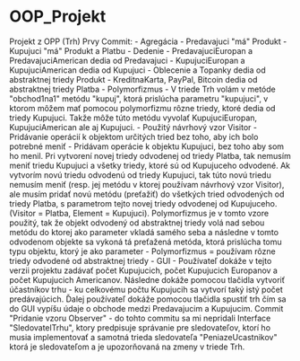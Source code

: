 # OOP_Projekt
Projekt z OPP (Trh)
Prvy Commit: - Agregácia - Predavajuci "má" Produkt
                         - Kupujuci "má" Produkt a Platbu
             - Dedenie   - PredavajuciEuropan a PredavajuciAmerican dedia od Predavajuci
                         - KupujuciEuropan a KupujuciAmerican dedia od Kupujuci
                         - Oblecenie a Topanky dedia od abstraktnej triedy Produkt
                         - KreditnaKarta, PayPal, Bitcoin dedia od abstraktnej triedy Platba
         - Polymorfizmus - V triede Trh volám v metóde "obchod1na1" metódu "kupuj", ktorá prislúcha 
                           parametru "kupujuci", v ktorom môžem mať pomocou polymorfizmu rôzne triedy, 
                           ktoré dedia od triedy Kupujuci. Takže môže túto metódu vyvolať KupujuciEuropan,
                           KupujuciAmerican ale aj Kupujuci.
                         - Použitý návrhový vzor Visitor - Pridávanie operácií k objektom určitých tried bez
                           toho, aby ich bolo potrebné meniť - Pridávam operácie k objektu Kupujuci, bez toho
                           aby som ho menil. Pri vytvorení novej triedy odvodenej od triedy Platba, tak nemusím
                           meniť triedu Kupujuci a všetky triedy, ktoré sú od Kupujuceho odvodené. Ak vytvorím
                           novú triedu odvodenú od triedy Kupujuci, tak túto novú triedu nemusím meniť (resp.
                           jej metódu v ktorej používam návrhový vzor Visitor), ale musím pridať novú metódu
                           (preťažiť) do všetkých tried odvodených od triedy Platba, s parametrom tejto novej
                           triedy odvodenej od Kupujuceho. (Visitor = Platba, Element = Kupujuci). Polymorfizmus
                           je v tomto vzore použitý, tak že objekt odvodený od abstraktnej triedy volá nad
                           sebou metódu do ktorej ako parameter vkladá samého seba a následne v tomto odvodenom
                           objekte sa vykoná tá preťažená metóda, ktorá prislúcha tomu typu objektu, ktorý je 
                           ako parameter - Polymorfizmus = používam rôzne triedy odvodené od abstraktnej triedy
                   - GUI - Používateľ dokáže v tejto verzii projektu zadávať počet Kupujucich, 
                           počet Kupujucich Europanov a počet Kupujucich Americanov. Následne dokáže pomocou 
                           tlačidla vytvoriť účastníkov trhu - ku celkovému počtu Kupujucih sa vytvorí taký istý
                           počet predávajúcich. Ďalej používateľ dokáže pomocou tlačidla spustiť trh čím sa do
                           GUI vypíšu údaje o obchode medzi Predavajucim a Kupujucim.
Commit "Pridanie vzoru Observer" - do tohto commitu sa mi nepridali Interface "SledovatelTrhu", ktory predpisuje
                           správanie pre sledovateľov, ktorí ho musia implementovať a samotná trieda sledovateľa
                           "PeniazeUcastnikov" ktorá je sledovateľom a je upozorňovaná na zmeny v triede Trh.
 
